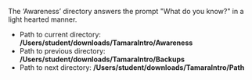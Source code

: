 The ‘Awareness’ directory answers the prompt "What do you know?" in a light hearted manner. 

* Path to current directory: **/Users/student/downloads/TamaraIntro/Awareness**
* Path to previous directory: **/Users/student/downloads/TamaraIntro/Backups**
* Path to next directory: **/Users/student/downloads/TamaraIntro/Path**


